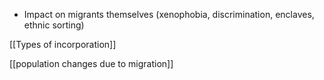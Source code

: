 - Impact on migrants themselves (xenophobia, discrimination, enclaves, ethnic sorting)

[[Types of incorporation]] 

[[population changes due to migration]] 